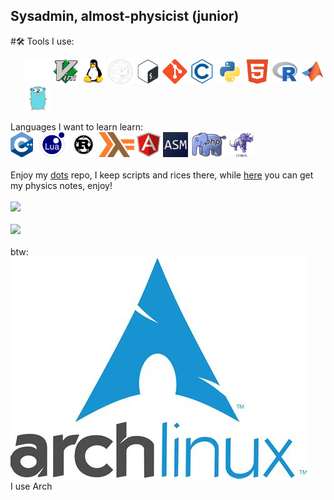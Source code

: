 ## Sysadmin, almost-physicist (junior)
<!--
**birrabenzina/birrabenzina** is a ✨ _special_ ✨ repository because its `README.md` (this file) appears on your GitHub profile.

Here are some ideas to get you started:

- 🔭 I’m currently working on strimnizire piselo 😳
- 🌱 I’m currently learning ramzismo
- 👯 I’m looking to collaborate on ridurre il 53% dei crimini negli stati uniti
- 🤔 I’m looking for help with 😳
- 💬 Ask me about 😳
- 📫 How to reach me: non farlo 😳
- 😄 Pronouns: cazzo/piccolo
- ⚡ Fun fact: gli n mangmgiano la mermnda x rimangmere di kuel colore 😳😳😳😳
-->
#:hammer_and_wrench: Tools I use:
<div>
    <ul>
        <code><img src="/icons/latex-original.png" title="LaTeX2e" alt="LaTeX" width="40" height="40"/></code>
        <code><img src="https://github.com/devicons/devicon/blob/master/icons/vim/vim-original.svg" title="vim" alt="vim" width="40" height="40"/></code>
        <code><img src="https://github.com/devicons/devicon/blob/master/icons/linux/linux-original.svg" title="Linux" alt="Linux" width="40" height="40"/></code>
        <code><img src="/icons/perl-republic.png" title="PERL" alt="PERL" width="40" height="40"/></code>
        <code><img src="https://github.com/devicons/devicon/blob/master/icons/bash/bash-original.svg" title="Bash" alt="Bash" width="40" height="40"/></code>
        <code><img src="https://github.com/devicons/devicon/blob/master/icons/git/git-plain.svg" title="git" alt="git" width="40" height="40"/></code>
        <code><img src="https://github.com/devicons/devicon/blob/master/icons/c/c-line.svg" title="C" alt="C" width="40" height="40"/></code>
        <code><img src="https://github.com/devicons/devicon/blob/master/icons/python/python-original.svg" title="Python 3" alt="Python" width="40" height="40"/></code>
        <code><img src="https://github.com/devicons/devicon/blob/master/icons/html5/html5-plain.svg" title=" 5" alt="5" width="40" height="40"/></code>
        <code><img src="https://github.com/devicons/devicon/blob/master/icons/r/r-original.svg" title="R" alt="R" width="40" height="40"/></code>
        <code><img src="https://github.com/devicons/devicon/blob/master/icons/matlab/matlab-original.svg" title="Matlab" alt="Matlab" width="40" height="40"/></code>
        <code><img src="https://github.com/devicons/devicon/blob/master/icons/go/go-original.svg" title="Go" alt="Go" width="40" height="40"/></code>
        </ul>
</div>
<div>
	Languages I want to learn learn:<br/>
	<code><img height="40" src="./icons/cpp.png" alt="C++"></code>
	<code><img height="40" src="./icons/lua.png" alt="Lua"></code>
	<code><img height="40" src="./icons/rust.jpg" alt="Rust"></code>
	<code><img height="40" src="./icons/haskell.png" alt="Haskell"></code>
	<code><img height="40" src="./icons/angular.png" alt="Angular"></code>
	<code><img height="40" src="./icons/assembly.png" alt="Assembly"></code>
	<code><img height="40" src="./icons/php.png" alt="PHP"></code>
	<code><img height="40" src="./icons/cobol.jpg" alt="COBOL"></code>
</div>
<br/>
<div>
	Enjoy my <a href="https://github.com/birrabenzina/dots">dots</a> repo, I keep scripts and rices there, while <a href="https://github.com/birrabenzina/spicyphysics">here</a> you can get my physics notes, enjoy!
</div>
<br/>
<div><img src="https://github-readme-stats.vercel.app/api?username=birrabenzina&show_icons=true&theme=radical"></div>
<br/>
<!--<div><img src="https://github-readme-stats.vercel.app/api/top-langs/?username=birrabenzina&theme=radical&layout=compact"></div>-->
<div><img src="https://github-readme-stats.vercel.app/api/top-langs/?username=birrabenzina&exclude_repo=dots,spicyphysics,bash-LaTeX,birrabenzina&theme=radical&layout=compact"></div>
<br/>
<div>
btw:</br>
<img src="./icons/archlinux.jpg">
</br>
I use Arch
</div>
	<!--<br/>
	<pre style="text-align:center;">
		<font style="color:#54FFFF;"><b> 	           -`</b></font> 
		<font style="color:#54FFFF;"><b>                  .o+`</b></font>                  
		<font style="color:#54FFFF;"><b>                 `ooo/</b></font>                  
		<font style="color:#54FFFF;"><b>                `+oooo:</b></font>                 
		<font style="color:#54FFFF;"><b>               `+oooooo:</b></font>                
		<font style="color:#54FFFF;"><b>               -+oooooo+:</b></font>               
		<font style="color:#54FFFF;"><b>             `/:-:++oooo+:</b></font>              
		<font style="color:#54FFFF;"><b>            `/++++/+++++++:</b></font>             
		<font style="color:#54FFFF;"><b>           `/++++++++++++++:</b></font>            
		<font style="color:#54FFFF;"><b>          `/+++ooooooooooooo/`</b></font>          
		<font style="color:#54FFFF;"><b>         ./ooosssso++osssssso+`</b></font>         
		<font style="color:#54FFFF;"><b>        .oossssso-````/ossssss+`</b></font>        
		<font style="color:#54FFFF;"><b>       -osssssso.      :ssssssso.</b></font>       
		<font style="color:#54FFFF;"><b>      :osssssss/        osssso+++.</b></font>       
		<font style="color:#54FFFF;"><b>     /ossssssss/        +ssssooo/-</b></font>      
		<font style="color:#54FFFF;"><b>   `/ossssso+/:-        -:/+osssso+-</b></font>    
		<font style="color:#54FFFF;"><b>  `+sso+:-`                 `.-/+oso:</b></font>   
		<font style="color:#54FFFF;"><b> `++:.                           `-/+/</b></font>
		<font style="color:#54FFFF;"><b> .`                                 `/</b></font>
	</pre>
	I use Arch
</div><br/>
-->
